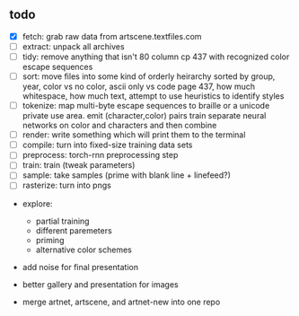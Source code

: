 todo
----

- [x] fetch:      grab raw data from artscene.textfiles.com
- [ ] extract:    unpack all archives
- [ ] tidy:       remove anything that isn't 80 column cp 437 with
                  recognized color escape sequences
- [ ] sort:       move files into some kind of orderly heirarchy
                  sorted by group, year, color vs no color, ascii only
                  vs code page 437, how much whitespace, how much text,
                  attempt to use heuristics to identify styles
- [ ] tokenize:   map multi-byte escape sequences to braille or a
                  unicode private use area. emit (character,color) pairs
                  train separate neural networks on color and characters
                  and then combine
- [ ] render:     write something which will print them to the terminal
- [ ] compile:    turn into fixed-size training data sets
- [ ] preprocess: torch-rnn preprocessing step
- [ ] train:      train (tweak parameters)
- [ ] sample:     take samples (prime with blank line + linefeed?)
- [ ] rasterize:  turn into pngs

- explore:
  - partial training
  - different paremeters
  - priming
  - alternative color schemes

- add noise for final presentation
- better gallery and presentation for images
- merge artnet, artscene, and artnet-new into one repo
